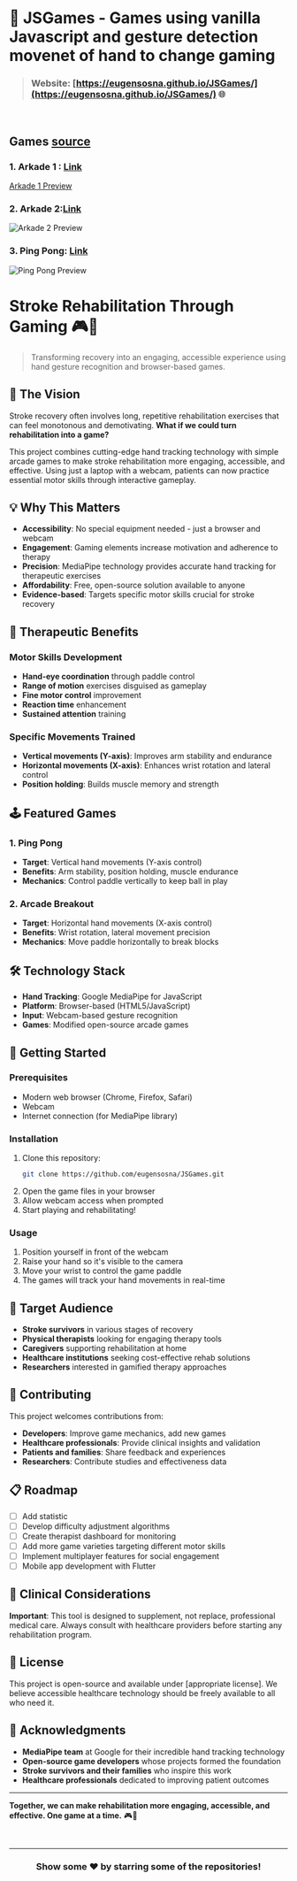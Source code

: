 # 👾 JSGames - Games using vanilla Javascript and gesture detection movenet of hand to change gaming 

> ### Website: [https://eugensosna.github.io/JSGames/](https://eugensosna.github.io/JSGames/) 🌐

<br />

## Games [source](https://github.com/eugensosna/JSGames)


### 1. Arkade 1 : [Link](./Arkade_slow/)
[Arkade 1 Preview](assets/11.gif)
### 2. Arkade 2:[Link](./Arkade3/)
![Arkade 2 Preview](assets/2.gif)
### 3. Ping Pong: [Link](./Ping%20Pong/)
![Ping Pong Preview](assets/3.gif)

# Stroke Rehabilitation Through Gaming 🎮🏥

> Transforming recovery into an engaging, accessible experience using hand gesture recognition and browser-based games.

## 🌟 The Vision

Stroke recovery often involves long, repetitive rehabilitation exercises that can feel monotonous and demotivating. **What if we could turn rehabilitation into a game?**

This project combines cutting-edge hand tracking technology with simple arcade games to make stroke rehabilitation more engaging, accessible, and effective. Using just a laptop with a webcam, patients can now practice essential motor skills through interactive gameplay.

## 💡 Why This Matters

- **Accessibility**: No special equipment needed - just a browser and webcam
- **Engagement**: Gaming elements increase motivation and adherence to therapy
- **Precision**: MediaPipe technology provides accurate hand tracking for therapeutic exercises
- **Affordability**: Free, open-source solution available to anyone
- **Evidence-based**: Targets specific motor skills crucial for stroke recovery

## 🎯 Therapeutic Benefits

### Motor Skills Development
- **Hand-eye coordination** through paddle control
- **Range of motion** exercises disguised as gameplay
- **Fine motor control** improvement
- **Reaction time** enhancement
- **Sustained attention** training

### Specific Movements Trained
- **Vertical movements (Y-axis)**: Improves arm stability and endurance
- **Horizontal movements (X-axis)**: Enhances wrist rotation and lateral control
- **Position holding**: Builds muscle memory and strength

## 🕹️ Featured Games

### 1. Ping Pong
- **Target**: Vertical hand movements (Y-axis control)
- **Benefits**: Arm stability, position holding, muscle endurance
- **Mechanics**: Control paddle vertically to keep ball in play

### 2. Arcade Breakout
- **Target**: Horizontal hand movements (X-axis control)
- **Benefits**: Wrist rotation, lateral movement precision
- **Mechanics**: Move paddle horizontally to break blocks

## 🛠️ Technology Stack

- **Hand Tracking**: Google MediaPipe for JavaScript
- **Platform**: Browser-based (HTML5/JavaScript)
- **Input**: Webcam-based gesture recognition
- **Games**: Modified open-source arcade games

## 🚀 Getting Started

### Prerequisites
- Modern web browser (Chrome, Firefox, Safari)
- Webcam
- Internet connection (for MediaPipe library)

### Installation
1. Clone this repository:
   ```bash
   git clone https://github.com/eugensosna/JSGames.git
   ```
2. Open the game files in your browser
3. Allow webcam access when prompted
4. Start playing and rehabilitating!

### Usage
1. Position yourself in front of the webcam
2. Raise your hand so it's visible to the camera
3. Move your wrist to control the game paddle
4. The games will track your hand movements in real-time

## 🎯 Target Audience

- **Stroke survivors** in various stages of recovery
- **Physical therapists** looking for engaging therapy tools
- **Caregivers** supporting rehabilitation at home
- **Healthcare institutions** seeking cost-effective rehab solutions
- **Researchers** interested in gamified therapy approaches

## 🤝 Contributing

This project welcomes contributions from:
- **Developers**: Improve game mechanics, add new games
- **Healthcare professionals**: Provide clinical insights and validation
- **Patients and families**: Share feedback and experiences
- **Researchers**: Contribute studies and effectiveness data

## 📋 Roadmap

- [ ] Add statistic 
- [ ] Develop difficulty adjustment algorithms
- [ ] Create therapist dashboard for monitoring
- [ ] Add more game varieties targeting different motor skills
- [ ] Implement multiplayer features for social engagement
- [ ] Mobile app development with Flutter

## 🏥 Clinical Considerations

**Important**: This tool is designed to supplement, not replace, professional medical care. Always consult with healthcare providers before starting any rehabilitation program.

## 📄 License

This project is open-source and available under [appropriate license]. We believe accessible healthcare technology should be freely available to all who need it.

## 🙏 Acknowledgments

- **MediaPipe team** at Google for their incredible hand tracking technology
- **Open-source game developers** whose projects formed the foundation
- **Stroke survivors and their families** who inspire this work
- **Healthcare professionals** dedicated to improving patient outcomes

---

**Together, we can make rehabilitation more engaging, accessible, and effective. One game at a time.** 🎮💪


<br />

---

<div align="center">

<h3>Show some ❤️ by starring some of the repositories!</h3>

</div>
